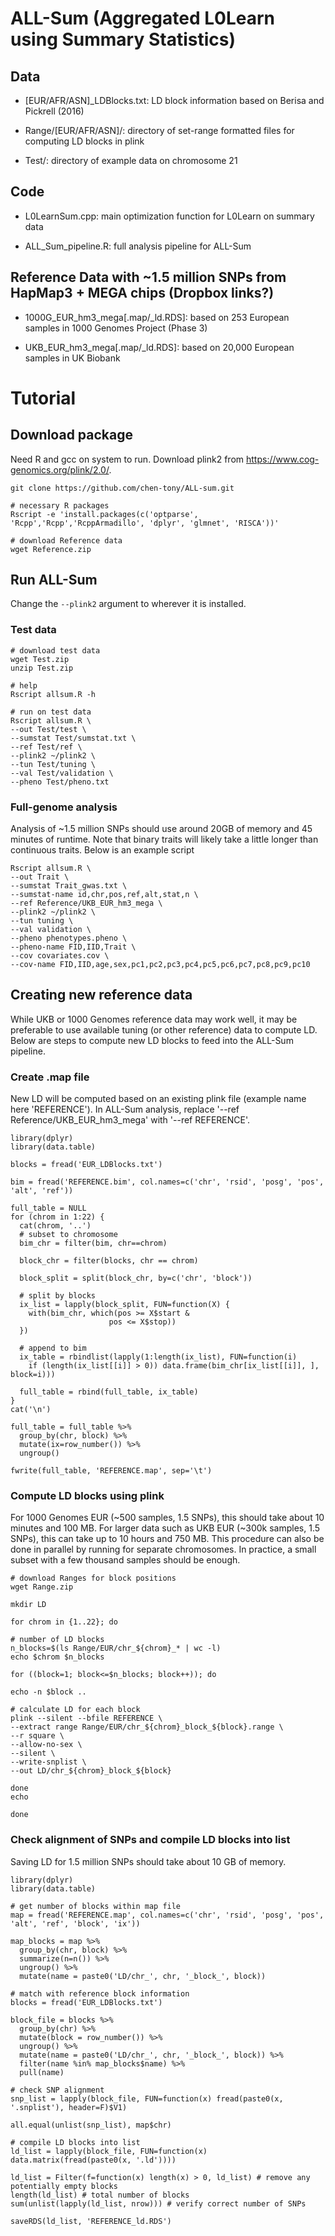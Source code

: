 # ALL-Sum (Aggregated L0Learn using Summary Statistics)

## Data
- [EUR/AFR/ASN]_LDBlocks.txt: LD block information based on Berisa and Pickrell (2016)

- Range/[EUR/AFR/ASN]/: directory of set-range formatted files for computing LD blocks in plink

- Test/: directory of example data on chromosome 21

## Code
- L0LearnSum.cpp: main optimization function for L0Learn on summary data

- ALL_Sum_pipeline.R: full analysis pipeline for ALL-Sum

## Reference Data with ~1.5 million SNPs from HapMap3 + MEGA chips (Dropbox links?)
- 1000G_EUR_hm3_mega[.map/_ld.RDS]: based on 253 European samples in 1000 Genomes Project (Phase 3) 

- UKB_EUR_hm3_mega[.map/_ld.RDS]: based on 20,000 European samples in UK Biobank 

# Tutorial
## Download package
Need R and gcc on system to run. Download plink2 from https://www.cog-genomics.org/plink/2.0/. 
```
git clone https://github.com/chen-tony/ALL-sum.git

# necessary R packages
Rscript -e 'install.packages(c('optparse', 'Rcpp','Rcpp','RcppArmadillo', 'dplyr', 'glmnet', 'RISCA'))'

# download Reference data
wget Reference.zip
```

## Run ALL-Sum
Change the `--plink2` argument to wherever it is installed.
### Test data
```
# download test data
wget Test.zip
unzip Test.zip

# help
Rscript allsum.R -h 

# run on test data
Rscript allsum.R \
--out Test/test \
--sumstat Test/sumstat.txt \
--ref Test/ref \
--plink2 ~/plink2 \
--tun Test/tuning \
--val Test/validation \
--pheno Test/pheno.txt
```

### Full-genome analysis
Analysis of ~1.5 million SNPs should use around 20GB of memory and 45 minutes of runtime. Note that binary traits will likely take a little longer than continuous traits. Below is an example script 
```
Rscript allsum.R \
--out Trait \
--sumstat Trait_gwas.txt \
--sumstat-name id,chr,pos,ref,alt,stat,n \
--ref Reference/UKB_EUR_hm3_mega \
--plink2 ~/plink2 \
--tun tuning \
--val validation \
--pheno phenotypes.pheno \
--pheno-name FID,IID,Trait \
--cov covariates.cov \
--cov-name FID,IID,age,sex,pc1,pc2,pc3,pc4,pc5,pc6,pc7,pc8,pc9,pc10
```

## Creating new reference data
While UKB or 1000 Genomes reference data may work well, it may be preferable to use available tuning (or other reference) data to compute LD. Below are steps to compute new LD blocks to feed into the ALL-Sum pipeline. 

### Create .map file
New LD will be computed based on an existing plink file (example name here 'REFERENCE'). In ALL-Sum analysis, replace '--ref Reference/UKB_EUR_hm3_mega' with '--ref REFERENCE'. 

```{r}
library(dplyr)
library(data.table)

blocks = fread('EUR_LDBlocks.txt')

bim = fread('REFERENCE.bim', col.names=c('chr', 'rsid', 'posg', 'pos', 'alt', 'ref'))

full_table = NULL
for (chrom in 1:22) {
  cat(chrom, '..')
  # subset to chromosome
  bim_chr = filter(bim, chr==chrom)
  
  block_chr = filter(blocks, chr == chrom)
  
  block_split = split(block_chr, by=c('chr', 'block'))
  
  # split by blocks
  ix_list = lapply(block_split, FUN=function(X) {
    with(bim_chr, which(pos >= X$start & 
                      pos <= X$stop))
  })
  
  # append to bim
  ix_table = rbindlist(lapply(1:length(ix_list), FUN=function(i) 
    if (length(ix_list[[i]] > 0)) data.frame(bim_chr[ix_list[[i]], ], block=i)))
  
  full_table = rbind(full_table, ix_table)
}
cat('\n')

full_table = full_table %>%
  group_by(chr, block) %>%
  mutate(ix=row_number()) %>% 
  ungroup()

fwrite(full_table, 'REFERENCE.map', sep='\t')
```

### Compute LD blocks using plink
For 1000 Genomes EUR (~500 samples, 1.5 SNPs), this should take about 10 minutes and 100 MB. For larger data such as UKB EUR (~300k samples, 1.5 SNPs), this can take up to 10 hours and 750 MB. This procedure can also be done in parallel by running for separate chromosomes. In practice, a small subset with a few thousand samples should be enough. 

```
# download Ranges for block positions
wget Range.zip

mkdir LD

for chrom in {1..22}; do

# number of LD blocks 
n_blocks=$(ls Range/EUR/chr_${chrom}_* | wc -l)
echo $chrom $n_blocks

for ((block=1; block<=$n_blocks; block++)); do

echo -n $block ..

# calculate LD for each block
plink --silent --bfile REFERENCE \
--extract range Range/EUR/chr_${chrom}_block_${block}.range \
--r square \
--allow-no-sex \
--silent \
--write-snplist \
--out LD/chr_${chrom}_block_${block}

done
echo 

done
```
                                
### Check alignment of SNPs and compile LD blocks into list
Saving LD for 1.5 million SNPs should take about 10 GB of memory. 

```{r}
library(dplyr)
library(data.table)

# get number of blocks within map file
map = fread('REFERENCE.map', col.names=c('chr', 'rsid', 'posg', 'pos', 'alt', 'ref', 'block', 'ix'))

map_blocks = map %>% 
  group_by(chr, block) %>% 
  summarize(n=n()) %>%
  ungroup() %>%
  mutate(name = paste0('LD/chr_', chr, '_block_', block))

# match with reference block information
blocks = fread('EUR_LDBlocks.txt')

block_file = blocks %>%
  group_by(chr) %>%
  mutate(block = row_number()) %>%
  ungroup() %>%
  mutate(name = paste0('LD/chr_', chr, '_block_', block)) %>%
  filter(name %in% map_blocks$name) %>%
  pull(name)

# check SNP alignment
snp_list = lapply(block_file, FUN=function(x) fread(paste0(x, '.snplist'), header=F)$V1)

all.equal(unlist(snp_list), map$chr)

# compile LD blocks into list
ld_list = lapply(block_file, FUN=function(x) data.matrix(fread(paste0(x, '.ld'))))

ld_list = Filter(f=function(x) length(x) > 0, ld_list) # remove any potentially empty blocks
length(ld_list) # total number of blocks
sum(unlist(lapply(ld_list, nrow))) # verify correct number of SNPs

saveRDS(ld_list, 'REFERENCE_ld.RDS') 
```
